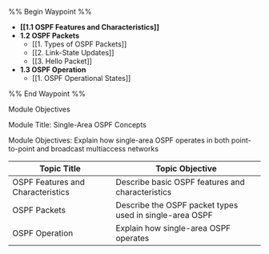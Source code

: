 %% Begin Waypoint %%
- **[[1.1 OSPF Features and Characteristics]]**
- **1.2 OSPF Packets**
	- [[1. Types of OSPF Packets]]
	- [[2. Link-State Updates]]
	- [[3. Hello Packet]]
- **1.3 OSPF Operation**
	- [[1. OSPF Operational States]]

%% End Waypoint %%

Module Objectives

Module Title: Single-Area OSPF Concepts

Module Objectives: Explain how single-area OSPF operates in both point-to-point and broadcast multiaccess networks

| Topic Title                       | Topic Objective                                         |
| --------------------------------- | ------------------------------------------------------- |
| OSPF Features and Characteristics | Describe basic OSPF features and characteristics        |
| OSPF Packets                      | Describe the OSPF packet types used in single-area OSPF |
| OSPF Operation                    | Explain how single-area OSPF operates                   |


